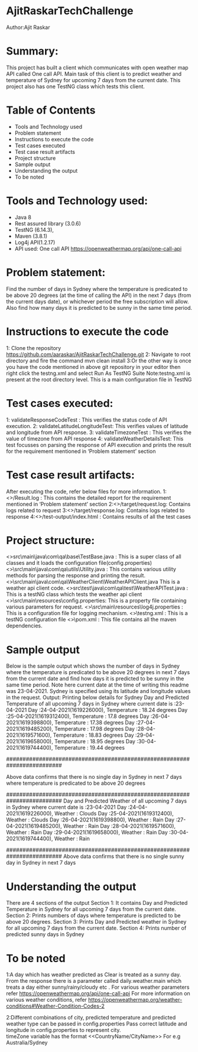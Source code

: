 # AjitRaskarTechChallenge

Author:Ajit Raskar

# Summary: 
This project has built a client which communicates with open weather map API called One call API. Main task of this client is to predict weather and temperature of Sydney for upcoming 7 days from the current date.
This project also has one TestNG class which tests this client.

# Table of Contents
* Tools and Technology used
* Problem statement
* Instructions to execute the code
* Test cases executed
* Test case result artifacts
* Project structure
* Sample output
* Understanding the output
* To be noted

# Tools and Technology used:
* Java 8
* Rest assured library (3.0.6)
* TestNG (6.14.3),
* Maven (3.8.1)
* Log4j API(1.2.17)
* API used: One call API  https://openweathermap.org/api/one-call-api

# Problem statement:
Find the number of days in Sydney where the temperature is predicated to be above 20 degrees (at the time of calling the API) in the next 7 days (from the current days date), or whichever period the free subscription will allow.
Also find how many days it is predicted to be sunny in the same time period.

# Instructions to execute the code
1: Clone the repository https://github.com/aaraskar/AjitRaskarTechChallenge.git
2: Navigate to root directory and fire the command mvn clean install
3:Or the other way is once you have the code mentioned in above git repository in your editor then right click the testng.xml and select Run As TestNG Suite
Note:testng.xml is present at the root directory level. This is a main configuration file in TestNG

# Test cases executed:
1: validateResponseCodeTest : This verifies the status code of API execution.
2: validateLatitudeLongitudeTest: This verifies values of latitude and longitude from API response.
3: validateTimezoneTest :  This verifies the value of timezone from API response
4: validateWeatherDetailsTest: This test focusses on parsing the response of API execution and prints the result for the requirement mentioned in ‘Problem statement’ section

# Test case result artifacts:
After executing the code, refer below files for more information.
1:<<Root Dir>>/Result.log : This contains the detailed report for the requirement mentioned in ‘Problem statement’ section
2:<<Root Dir>>/target/request.log: Contains logs related to request
3:<<Root Dir>>/target/response.log: Contains logs related to response
4:<<Root Dir>>/test-output/index.html : Contains results of all the test cases

# Project structure:
<<Root Dir>>src\main\java\com\qa\base\TestBase.java : This is a super class of all classes and it loads the configuration file(config.properties)
<<Root Dir>>\src\main\java\com\qa\utils\Utility.java : This contains various utility methods for parsing the response and printing the result.
<<Root Dir>>\src\main\java\com\qa\WeatherClient\WeatherAPIClient.java
This is a weather api client code.
<<Root Dir>>src\test\java\com\qa\test\WeatherAPITest.java : This is a testNG class which tests the weather api client
<<Root Dir>>\src\main\resources\config.properties: This is a property file containing various parameters for request.
<<Root Dir>>\src\main\resources\log4j.properties : This is a configuration file for logging mechanism.
<<Root Dir>>\testng.xml : This is a testNG configuration file
<<Root Dir>>\pom.xml : This file contains all the maven dependencies.



# Sample output
Below is the sample output which shows the number of days in Sydney where the temperature is predicated to be above 20 degrees in next 7 days from the current date and find how days it is predicted to be sunny in the same time period.
Note here current date at the time of writing this readme was 23-04-2021. Sydney is specified using its latitude and longitude values in the request.
Output:
Printing below details for Sydney
Day and Predicted Temperature of all upcoming 7 days in Sydney where current date is :23-04-2021
Day :24-04-2021(1619226000), Temperature : 18.24 degrees
Day :25-04-2021(1619312400), Temperature : 17.8 degrees
Day :26-04-2021(1619398800), Temperature : 17.38 degrees
Day :27-04-2021(1619485200), Temperature : 17.98 degrees
Day :28-04-2021(1619571600), Temperature : 18.83 degrees
Day :29-04-2021(1619658000), Temperature : 18.95 degrees
Day :30-04-2021(1619744400), Temperature : 19.44 degrees

#########################################################################


Above data confirms that there is no single day in Sydney in next 7 days where temperature is predicated to be above 20 degrees


#########################################################################
Day and Predicted Weather of all upcoming 7 days in Sydney where current date is :23-04-2021
Day :24-04-2021(1619226000), Weather : Clouds
Day :25-04-2021(1619312400), Weather : Clouds
Day :26-04-2021(1619398800), Weather : Rain
Day :27-04-2021(1619485200), Weather : Rain
Day :28-04-2021(1619571600), Weather : Rain
Day :29-04-2021(1619658000), Weather : Rain
Day :30-04-2021(1619744400), Weather : Rain


#########################################################################
Above data confirms that there is no single sunny day in Sydney in next 7 days


# Understanding the output
There are 4 sections of the output
Section 1: It contains Day and Predicted Temperature in Sydney for all upcoming 7 days from the current date.
Section 2: Prints numbers of days where temperature is predicted to be above 20 degrees.
Section 3: Prints Day and Predicted weather in Sydney for all upcoming 7 days from the current date.
Section 4: Prints number of predicted sunny days in Sydney

# To be noted
1:A day which has weather predicted as Clear is treated as a sunny day.
From the response there is a parameter called daily.weather.main which treats a day either sunny/rainy/cloudy etc . 
For various weather parameters refer https://openweathermap.org/api/one-call-api
For more information on various weather conditions, refer https://openweathermap.org/weather-conditions#Weather-Condition-Codes-2 

2:Different combinations of city, predicted temperature and predicted weather type can be passed in config.properties 
Pass correct latitude and longitude in config.properties to represent city.  
timeZone variable has the format <<CountryName/CityName>>
For e.g Australia/Sydney


